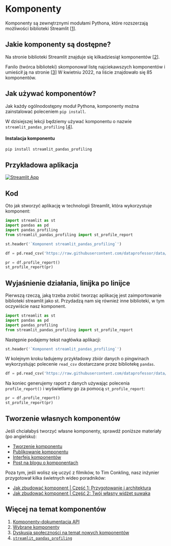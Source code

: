 # Komponenty

Komponenty są zewnętrznymi modułami Pythona, które rozszerzają możliwości biblioteki Streamlit [[1](https://docs.streamlit.io/library/components)].

## Jakie komponenty są dostępne?

Na stronie biblioteki Streamlit znajduje się kilkadziesiąt komponentów [[2](https://streamlit.io/components)].

Fanilo (twórca biblioteki) skomponował listę najciekawszych komponentów i umieścił ją na stronie [[3](https://discuss.streamlit.io/t/streamlit-components-community-tracker/4634)] W kwietniu 2022, na liście znajdowało się 85 komponentów.

## Jak używać komponentów?

Jak każdy ogólnodostępny moduł Pythona, komponenty można zainstalować poleceniem `pip install`.

W dzisiejszej lekcji będziemy używać komponentu o nazwie `streamlit_pandas_profiling` [[4](https://share.streamlit.io/okld/streamlit-gallery/main?p=pandas-profiling)].

#### Instalacja komponentu

```bash
pip install streamlit_pandas_profiling
```

## Przykładowa aplikacja

[![Streamlit App](https://static.streamlit.io/badges/streamlit_badge_black_white.svg)](https://share.streamlit.io/dataprofessor/streamlit-components/)

## Kod

Oto jak stworzyć aplikację w technologii Streamlit, która wykorzystuje komponent:

```python
import streamlit as st
import pandas as pd
import pandas_profiling
from streamlit_pandas_profiling import st_profile_report

st.header('`Komponent streamlit_pandas_profiling`')

df = pd.read_csv('https://raw.githubusercontent.com/dataprofessor/data/master/penguins_cleaned.csv')

pr = df.profile_report()
st_profile_report(pr)
```

## Wyjaśnienie działania, linijka po linijce

Pierwszą rzeczą, jaką trzeba zrobić tworząc aplikację jest zaimportowanie biblioteki streamlit jako st. Przydadzą nam się również inne biblioteki, w tym oczywiście nasz komponent.

```python
import streamlit as st
import pandas as pd
import pandas_profiling
from streamlit_pandas_profiling import st_profile_report
```

Następnie podajemy tekst nagłówka aplikacji:

```python
st.header('`Komponent streamlit_pandas_profiling`')
```

W kolejnym kroku ładujemy przykładowy zbiór danych o pingwinach wykorzystując polecenie `read_csv` dostarczane przez bibliotekę `pandas`.

```python
df = pd.read_csv('https://raw.githubusercontent.com/dataprofessor/data/master/penguins_cleaned.csv')
```

Na koniec generujemy raport z danych używając polecenia `profile_report()` i wyświetlamy go za pomocą `st_profile_report`:
```python
pr = df.profile_report()
st_profile_report(pr)
```

## Tworzenie własnych komponentów

Jeśli chciałabyś tworzyć własne komponenty, sprawdź poniższe materiały (po angielsku):
- [Tworzenie komponentu](https://docs.streamlit.io/library/components/create)
- [Publikowanie komponentu](https://docs.streamlit.io/library/components/publish)
- [Interfejs komponentów](https://docs.streamlit.io/library/components/components-api)
- [Post na blogu o komponentach](https://blog.streamlit.io/introducing-streamlit-components/)

Poza tym, jeśli wolisz się uczyć z filmików, to Tim Conkling, nasz inżynier przygotował kilka świetnych wideo poradników:
- [Jak zbudować komponent | Część 1: Przygotowanie i architektura](https://youtu.be/BuD3gILJW-Q)
- [Jak zbudować komponent | Część 2: Twój własny widżet suwaka](https://youtu.be/QjccJl_7Jco)

## Więcej na temat komponentów
1. [Komponenty-dokumentacja API](https://docs.streamlit.io/library/components)
2. [Wybrane komponenty](https://streamlit.io/components)
3. [Dyskusja społeczności na temat nowych komponentów](https://discuss.streamlit.io/t/streamlit-components-community-tracker/4634)
4. [`streamlit_pandas_profiling`](https://share.streamlit.io/okld/streamlit-gallery/main?p=pandas-profiling)
